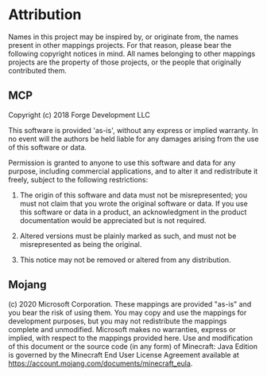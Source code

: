 # Attribution

Names in this project may be inspired by, or originate from, the names present in other mappings projects. For that reason, please bear the following copyright notices in mind. All names belonging to other mappings projects are the property of those projects, or the people that originally contributed them.

## MCP

Copyright (c) 2018 Forge Development LLC

This software is provided 'as-is', without any express or implied warranty. In no event will the authors be held liable for any damages arising from the use of this software or data.

Permission is granted to anyone to use this software and data for any purpose, including commercial applications, and to alter it and redistribute it freely, subject to the following restrictions:

1. The origin of this software and data must not be misrepresented; you must not claim that you wrote the original software or data. If you use this software or data in a product, an acknowledgment in the product documentation would be appreciated but is not required.

2. Altered versions must be plainly marked as such, and must not be misrepresented as being the original.

3. This notice may not be removed or altered from any distribution.

## Mojang

(c) 2020 Microsoft Corporation. These mappings are provided "as-is" and you bear the risk of using them. You may copy and use the mappings for development purposes, but you may not redistribute the mappings complete and unmodified. Microsoft makes no warranties, express or implied, with respect to the mappings provided here.  Use and modification of this document or the source code (in any form) of Minecraft: Java Edition is governed by the Minecraft End User License Agreement available at https://account.mojang.com/documents/minecraft_eula.